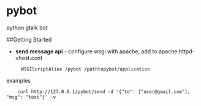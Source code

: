 pybot
=====

python gtalk bot

##Getting Started
* **send message api** - configure wsgi with apache, add to apache httpd-vhost.conf

        WSGIScriptAlias /pybot /pathtopybot/application

examples

        curl http://127.0.0.1/pybot/send -d '{"to": ["user@gmail.com"], "msg": "text"}' -v

